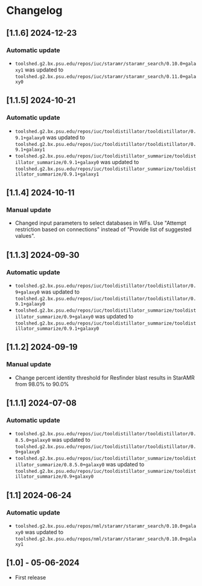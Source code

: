 # Changelog

## [1.1.6] 2024-12-23

### Automatic update
- `toolshed.g2.bx.psu.edu/repos/iuc/staramr/staramr_search/0.10.0+galaxy1` was updated to `toolshed.g2.bx.psu.edu/repos/iuc/staramr/staramr_search/0.11.0+galaxy0`

## [1.1.5] 2024-10-21

### Automatic update
- `toolshed.g2.bx.psu.edu/repos/iuc/tooldistillator/tooldistillator/0.9.1+galaxy0` was updated to `toolshed.g2.bx.psu.edu/repos/iuc/tooldistillator/tooldistillator/0.9.1+galaxy1`
- `toolshed.g2.bx.psu.edu/repos/iuc/tooldistillator_summarize/tooldistillator_summarize/0.9.1+galaxy0` was updated to `toolshed.g2.bx.psu.edu/repos/iuc/tooldistillator_summarize/tooldistillator_summarize/0.9.1+galaxy1`

## [1.1.4] 2024-10-11

### Manual update

- Changed input parameters to select databases in WFs. Use "Attempt restriction based on connections" instead of "Provide list of suggested values".

## [1.1.3] 2024-09-30

### Automatic update
- `toolshed.g2.bx.psu.edu/repos/iuc/tooldistillator/tooldistillator/0.9+galaxy0` was updated to `toolshed.g2.bx.psu.edu/repos/iuc/tooldistillator/tooldistillator/0.9.1+galaxy0`
- `toolshed.g2.bx.psu.edu/repos/iuc/tooldistillator_summarize/tooldistillator_summarize/0.9+galaxy0` was updated to `toolshed.g2.bx.psu.edu/repos/iuc/tooldistillator_summarize/tooldistillator_summarize/0.9.1+galaxy0`

## [1.1.2] 2024-09-19

### Manual update

- Change percent identity threshold for Resfinder blast results in StarAMR from 98.0% to 90.0%

## [1.1.1] 2024-07-08

### Automatic update
- `toolshed.g2.bx.psu.edu/repos/iuc/tooldistillator/tooldistillator/0.8.5.0+galaxy0` was updated to `toolshed.g2.bx.psu.edu/repos/iuc/tooldistillator/tooldistillator/0.9+galaxy0`
- `toolshed.g2.bx.psu.edu/repos/iuc/tooldistillator_summarize/tooldistillator_summarize/0.8.5.0+galaxy0` was updated to `toolshed.g2.bx.psu.edu/repos/iuc/tooldistillator_summarize/tooldistillator_summarize/0.9+galaxy0`

## [1.1] 2024-06-24

### Automatic update
- `toolshed.g2.bx.psu.edu/repos/nml/staramr/staramr_search/0.10.0+galaxy0` was updated to `toolshed.g2.bx.psu.edu/repos/nml/staramr/staramr_search/0.10.0+galaxy1`

## [1.0] - 05-06-2024

- First release
